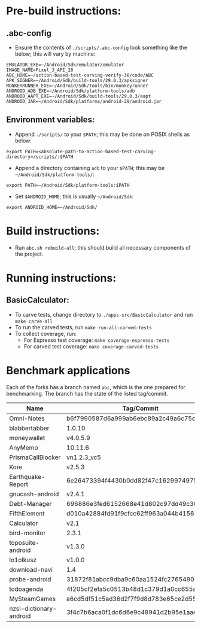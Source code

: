 # Pre-build instructions:

## .abc-config

- Ensure the contents of `./scripts/.abc-config` look something like the below; this will vary by machine:

```
EMULATOR_EXE=~/Android/Sdk/emulator/emulator
IMAGE_NAME=Pixel_3_API_28
ABC_HOME=~/action-based-test-carving-verify-36/code/ABC
APK_SIGNER=~/Android/Sdk/build-tools/29.0.3/apksigner
MONKEYRUNNER_EXE=~/Android/Sdk/tools/bin/monkeyrunner
ANDROID_ADB_EXE=~/Android/Sdk/platform-tools/adb
ANDROID_AAPT_EXE=~/Android/Sdk/build-tools/29.0.3/aapt
ANDROID_JAR=~/Android/Sdk/platforms/android-29/android.jar
```

## Environment variables:

- Append `./scripts/` to your `$PATH`; this may be done on POSIX shells as below:

`export PATH=<absolute-path-to-action-based-test-carving-directory>/scripts/:$PATH`

- Append a directory containing `adb` to your `$PATH`; this may be `~/Android/Sdk/platform-tools/`:

`export PATH=~/Android/Sdk/platform-tools:$PATH`

- Set `$ANDROID_HOME`; this is usually `~/Android/Sdk`:

`export ANDROID_HOME=~/Android/Sdk/`

# Build instructions:

- Run `abc.sh rebuild-all`; this should build all necessary components of the project.

# Running instructions:

## BasicCalculator:

- To carve tests, change directory to `./apps-src/BasicCalculator` and run `make carve-all`
- To run the carved tests, run `make run-all-carved-tests`
- To collect coverage, run:
    - For Espresso test coverage: `make coverage-espresso-tests`
    - For carved test coverage: `make coverage-carved-tests`

# Benchmark applications
Each of the forks has a branch named `abc`, which is the one prepared for benchmarking. The branch has the state of the listed tag/commit. 

| Name              | Tag/Commit                               | Fork                                         | .. |
|-------------------|------------------------------------------|----------------------------------------------|----|
| Omni-Notes        | b6f7990587d6a999ab6ebc89a2c49a6c75cdc73b | https://github.com/foxycom/Omni-Notes        |    |
| blabbertabber     | 1.0.10                                   | https://github.com/foxycom/blabbertabber     |    |
| moneywallet       | v4.0.5.9                                 | https://github.com/foxycom/moneywallet       |    |
| AnyMemo           | 10.11.6                                  | https://github.com/foxycom/AnyMemo           |    |
| PrismaCallBlocker | vn1.2.3_vc5                              | https://github.com/foxycom/PrismaCallBlocker |    |
| Kore              | v2.5.3                                   | https://github.com/foxycom/Kore              |    |
| Earthquake-Report | 6e26473394f4430b0dd82f47c1629974975f1f02 | https://github.com/foxycom/Earthquake-Report |    |
| gnucash-android   | v2.4.1                                   | https://github.com/foxycom/gnucash-android   |    |
| Debt-Manager      | 696886e3fed6152668e41d802c97dd49c36df1a9 | https://github.com/foxycom/Debt-Manager      |    |
| FifthElement      | d010a42884fd91f9cfcc62ff963a044b4156355f | https://github.com/foxycom/FifthElement      |    |
| Calculator        | v2.1                                     | https://github.com/foxycom/Calculator        |    |
| bird-monitor      | 2.3.1                                    | https://github.com/foxycom/bird-monitor      |    |
| toposuite-android | v1.3.0                                   | https://github.com/foxycom/toposuite-android |    |
| lo1olkusz         | v1.0.0                                   | https://github.com/foxycom/lo1olkusz         |    |
| download-navi     | 1.4                                      | https://github.com/foxycom/download-navi     |    |
| probe-android     | 31872f81abcc9dba9c60aa1524fc276549087b10 | https://github.com/foxycom/probe-android     |    |
| todoagenda        | 4f205cf2efa5c0513b48d1c379d1a0cc655afb31 | https://github.com/foxycom/todoagenda        |    |
| MySteamGames      | a6cd5df51c5ad36d2f7f9d8d783e65ce2d55e676 | https://github.com/foxycom/MySteamGames      |    |
| nzsl-dictionary-android  | 3f4c7b6aca0f1dc6d6e9c48941d2b95e1aaeb5c4 | https://github.com/foxycom/nzsl-dictionary-android  |    |


